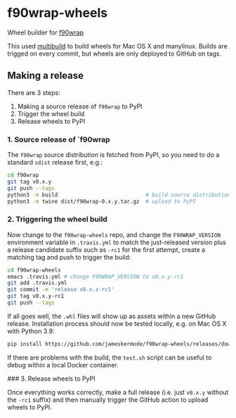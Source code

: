 # f90wrap-wheels

Wheel builder for [f90wrap](https://github.com/jameskermode/f90wrap)

This used [multibuild](https://github.com/matthew-brett/multibuild) to build wheels for Mac OS X and manylinux.  Builds are trigged on every commit, but wheels are only deployed to GitHub on tags.

## Making a release

There are 3 steps:
1. Making a source release of `f90wrap` to PyPI
2. Trigger the wheel build
3. Release wheels to PyPI

### 1. Source release of `f90wrap

The `f90wrap` source distribution is fetched from PyPI, so you need to do a standard `sdist` release first, e.g.:

```bash
cd f90wrap
git tag v0.x.y
git push --tags
python3 -m build                            # build source distribution
python3 -m twine dist/f90wrap-0.x.y.tar.gz  # upload to PyPI
```

### 2. Triggering the wheel build

Now change to the `f90wrap-wheels` repo, and change the `F90WRAP_VERSION` environment variable in `.travis.yml` to match the just-released version plus a release candidate suffix such as `-rc1` for the first attempt, create a matching tag
and push to trigger the build:

```bash
cd f90wrap-wheels
emacs .travis.yml # change F90WRAP_VERSION to v0.x.y-rc1
git add .travis.yml
git commit -m 'release v0.x.z-rc1'
git tag v0.x.y-rc1
git push --tags
```

If all goes well, the `.whl` files will show up as assets within a new GitHub release.
Installation process should now be tested locally, e.g. on Mac OS X with Python 3.9:

```bash
pip install https://github.com/jameskermode/f90wrap-wheels/releases/download/v0.x.y-rc1/f90wrap-0.2.5-cp39-cp39-macosx_10_9_x86_64.whl
```

If there are problems with the build, the `test.sh` script can be useful to debug  within a local Docker container.

### 3. Release wheels to PyPI

Once everything works correctly, make a full release (i.e. just `v0.x.y` without the `-rc1` suffix) and then manually trigger the GitHub action to upload wheels to
PyPI.